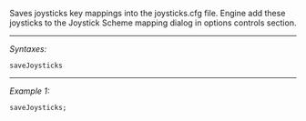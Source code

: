Saves joysticks key mappings into the joysticks.cfg file. Engine add these joysticks to the Joystick Scheme mapping dialog in options controls section.


---
*Syntaxes:*

`saveJoysticks`

---
*Example 1:*

```sqf
saveJoysticks;
```